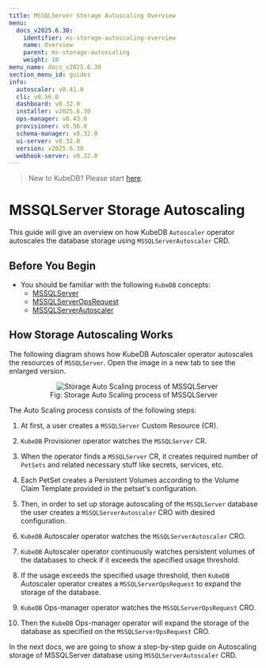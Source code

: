```yaml
---
title: MSSQLServer Storage Autoscaling Overview
menu:
  docs_v2025.6.30:
    identifier: ms-storage-autoscaling-overview
    name: Overview
    parent: ms-storage-autoscaling
    weight: 10
menu_name: docs_v2025.6.30
section_menu_id: guides
info:
  autoscaler: v0.41.0
  cli: v0.56.0
  dashboard: v0.32.0
  installer: v2025.6.30
  ops-manager: v0.43.0
  provisioner: v0.56.0
  schema-manager: v0.32.0
  ui-server: v0.32.0
  version: v2025.6.30
  webhook-server: v0.32.0
---
```


> New to KubeDB? Please start [here](/docs/v2025.6.30/README).

# MSSQLServer Storage Autoscaling

This guide will give an overview on how KubeDB `Autoscaler` operator autoscales the database storage using `MSSQLServerAutoscaler` CRD.

## Before You Begin

- You should be familiar with the following `KubeDB` concepts:
  - [MSSQLServer](/docs/v2025.6.30/guides/mssqlserver/concepts/mssqlserver)
  - [MSSQLServerOpsRequest](/docs/v2025.6.30/guides/mssqlserver/concepts/opsrequest)
  - [MSSQLServerAutoscaler](/docs/v2025.6.30/guides/mssqlserver/concepts/autoscaler)

## How Storage Autoscaling Works

The following diagram shows how KubeDB Autoscaler operator autoscales the resources of `MSSQLServer`. Open the image in a new tab to see the enlarged version.

<figure align="center">
  <img alt="Storage Auto Scaling process of MSSQLServer" src="/docs/v2025.6.30/images/mssqlserver/ms-storage-autoscaling.png">
<figcaption align="center">Fig: Storage Auto Scaling process of MSSQLServer</figcaption>
</figure>


The Auto Scaling process consists of the following steps:

1. At first, a user creates a `MSSQLServer` Custom Resource (CR).

2. `KubeDB` Provisioner operator watches the `MSSQLServer` CR.

3. When the operator finds a `MSSQLServer` CR, it creates required number of `PetSets` and related necessary stuff like secrets, services, etc.

4. Each PetSet creates a Persistent Volumes according to the Volume Claim Template provided in the petset's configuration.

5. Then, in order to set up storage autoscaling of the `MSSQLServer` database the user creates a `MSSQLServerAutoscaler` CRO with desired configuration.

6. `KubeDB` Autoscaler operator watches the `MSSQLServerAutoscaler` CRO.

7. `KubeDB` Autoscaler operator continuously watches persistent volumes of the databases to check if it exceeds the specified usage threshold.
8. If the usage exceeds the specified usage threshold, then `KubeDB` Autoscaler operator creates a `MSSQLServerOpsRequest` to expand the storage of the database. 
   
9. `KubeDB` Ops-manager operator watches the `MSSQLServerOpsRequest` CRO.

10. Then the `KubeDB` Ops-manager operator will expand the storage of the database as specified on the `MSSQLServerOpsRequest` CRO.

In the next docs, we are going to show a step-by-step guide on Autoscaling storage of MSSQLServer database using `MSSQLServerAutoscaler` CRD.
